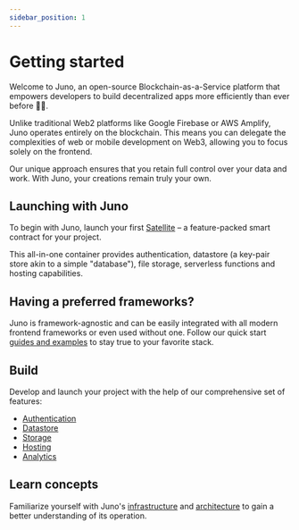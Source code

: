 ```yaml
---
sidebar_position: 1
---
```


# Getting started

Welcome to Juno, an open-source Blockchain-as-a-Service platform that empowers developers to build decentralized apps more efficiently than ever before 🚀🤯.

Unlike traditional Web2 platforms like Google Firebase or AWS Amplify, Juno operates entirely on the blockchain. This means you can delegate the complexities of web or mobile development on Web3, allowing you to focus solely on the frontend.

Our unique approach ensures that you retain full control over your data and work. With Juno, your creations remain truly your own.

## Launching with Juno

To begin with Juno, launch your first [Satellite](/docs/add-juno-to-an-app/create-a-satellite.md) – a feature-packed smart contract for your project.

This all-in-one container provides authentication, datastore (a key-pair store akin to a simple "database"), file storage, serverless functions and hosting capabilities.

## Having a preferred frameworks?

Juno is framework-agnostic and can be easily integrated with all modern frontend frameworks or even used without one. Follow our quick start [guides and examples](/docs/category/guides-and-examples) to stay true to your favorite stack.

## Build

Develop and launch your project with the help of our comprehensive set of features:

- [Authentication](build/authentication.md)
- [Datastore](build/datastore.md)
- [Storage](build/storage.md)
- [Hosting](build/hosting.md)
- [Analytics](build/analytics.md)

## Learn concepts

Familiarize yourself with Juno's [infrastructure](category/infrastructure) and [architecture](architecture.md) to gain a better understanding of its operation.
